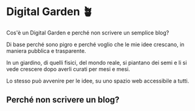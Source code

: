 # Digital Garden 🪴

Cos'è un Digital Garden e perché non scrivere un semplice blog?

Di base perché sono pigro e perché voglio che le mie idee crescano, in maniera pubblica e trasparente.

In un giardino, di quelli fisici, del mondo reale, si piantano dei semi e li si vede crescere dopo averli curati per mesi e mesi.

Lo stesso può avvenire per le idee, su uno spazio web accessibile a tutti.

## Perché non scrivere un blog?

<img src="https://www.repstatic.it/content/localirep/img/espresso/2015/12/30/075706519--31c10015-cd2f-4be7-bde7-987018c67f84.jpg" alt="" width="auto">

